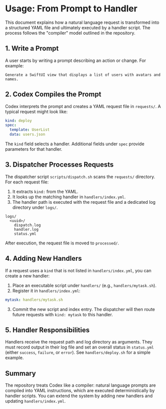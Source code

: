 # Usage: From Prompt to Handler

This document explains how a natural language request is transformed into a structured YAML file and ultimately executed by a handler script. The process follows the "compiler" model outlined in the repository.

## 1. Write a Prompt
A user starts by writing a prompt describing an action or change. For example:

```text
Generate a SwiftUI view that displays a list of users with avatars and names.
```

## 2. Codex Compiles the Prompt
Codex interprets the prompt and creates a YAML request file in `requests/`. A typical request might look like:

```yaml
kind: deploy
spec:
  template: UserList
  data: users.json
```

The `kind` field selects a handler. Additional fields under `spec` provide parameters for that handler.

## 3. Dispatcher Processes Requests
The dispatcher script `scripts/dispatch.sh` scans the `requests/` directory. For each request file:

1. It extracts `kind:` from the YAML.
2. It looks up the matching handler in `handlers/index.yml`.
3. The handler path is executed with the request file and a dedicated log directory under `logs/`.

```
logs/
  <uuid>/
    dispatch.log
    handler.log
    status.yml
```

After execution, the request file is moved to `processed/`.

## 4. Adding New Handlers
If a request uses a `kind` that is not listed in `handlers/index.yml`, you can create a new handler:

1. Place an executable script under `handlers/` (e.g., `handlers/mytask.sh`).
2. Register it in `handlers/index.yml`:

```yaml
mytask: handlers/mytask.sh
```

3. Commit the new script and index entry. The dispatcher will then route future requests with `kind: mytask` to this handler.

## 5. Handler Responsibilities
Handlers receive the request path and log directory as arguments. They must record output in their log file and set an overall status in `status.yml` (either `success`, `failure`, or `error`). See `handlers/deploy.sh` for a simple example.

## Summary
The repository treats Codex like a compiler: natural language prompts are compiled into YAML instructions, which are executed deterministically by handler scripts. You can extend the system by adding new handlers and updating `handlers/index.yml`.
